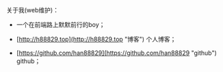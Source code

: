 关于我\(web维护\)：

* 一个在前端路上默默前行的boy；

* [http://h88829.top](http://h88829.top "博客")  个人博客；

* [https://github.com/han88829](https://github.com/han88829 "github")  github；



